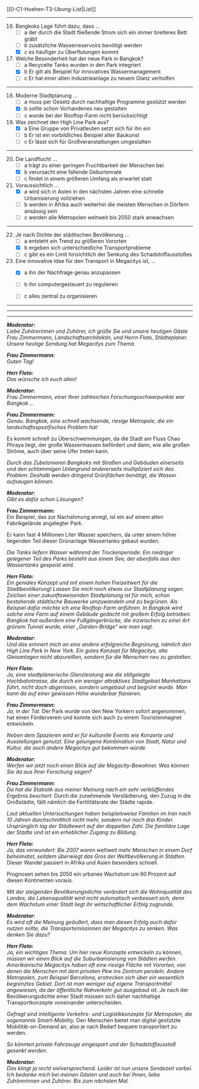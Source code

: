 [[0-C1-Hoehen-T3-Ubung-List|List]]

---

16. Bangkoks Lage führt dazu, dass ...
    - [ ] a der durch die Stadt fließende Strom sich ein immer breiteres Bett gräbt
    - [ ] b zusätzliche Wasserreservoirs benötigt werden
    - [x] c es häufiger zu Überflutungen kommt

17. Welche Besonderheit hat der neue Park in Bangkok?
    - [ ] a Recycelte Tanks wurden in den Park integriert
    - [x] b Er gilt als Beispiel für innovatives Wassermanagement
    - [ ] c Er hat einer alten Industrieanlage zu neuem Glanz verholfen

---

18. Moderne Stadtplanung ...
    - [ ] a muss per Gesetz durch nachhaltige Programme gestützt werden
    - [x] b sollte schon Vorhandenes neu gestalten
    - [ ] c wurde bei der Rooftop-Farm nicht berücksichtigt

19. Was zeichnet den High Line Park aus?
    - [x] a Eine Gruppe von Privatleuten setzt sich für ihn ein
    - [ ] b Er ist ein vorbildliches Beispiel alter Baukunst
    - [ ] c Er lässt sich für Großveranstaltungen umgestalten

---

20. Die Landflucht ...
    - [ ] a trägt zu einer geringen Fruchtbarkeit der Menschen bei
    - [x] b verursacht eine fallende Geburtenrate
    - [ ] c findet in einem größeren Umfang als erwartet statt

21. Voraussichtlich ...
    - [x] a wird sich in Asien in den nächsten Jahren eine schnelle Urbanisierung vollziehen
    - [ ] b werden in Afrika auch weiterhin die meisten Menschen in Dörfern ansässig sein
    - [ ] c werden alle Metropolen weltweit bis 2050 stark anwachsen

---

22. Je nach Dichte der städtischen Bevölkerung ...
    - [ ] a entsteht ein Trend zu größeren Vororten
    - [x] b ergeben sich unterschiedliche Transportprobleme
    - [ ] c gibt es ein Limit hinsichtlich der Senkung des Schadstoffausstoßes

23. Eine innovative Idee für den Transport in Megacitys ist, ...
    - [x] a ihn der Nachfrage genau anzupassen
    - [ ] b ihn computergesteuert zu regulieren
    - [ ] c alles zentral zu organisieren


---
---
---


***Moderator:***  
*Liebe Zuhörerinnen und Zuhörer, ich grüße Sie und unsere heutigen Gäste Frau Zimmermann, Landschaftsarchitektin, und Herrn Floto, Städteplaner. Unsere heutige Sendung hat Megacitys zum Thema.*

***Frau Zimmermann:***  
*Guten Tag!*

***Herr Floto:***  
*Das wünsche ich euch allen!*

***Moderator:***  
*Frau Zimmermann, einer Ihrer zahlreichen Forschungsschwerpunkte war Bangkok …*

***Frau Zimmermann:***  
*Genau. Bangkok, eine schnell wachsende, riesige Metropole, die ein landschaftsspezifisches Problem hat:* 

Es kommt schnell zu Überschwemmungen, da die Stadt am Fluss Chao Phraya liegt, der große Wassermassen befördert und dann, wie alle großen Ströme, auch über seine Ufer treten kann.


*Durch das Zubetonieren Bangkoks mit Straßen und Gebäuden einerseits und den schlammigen Untergrund andererseits multipliziert sich das Problem: Deshalb werden dringend Grünflächen benötigt, die Wasser aufsaugen können.*

***Moderator:***  
*Gibt es dafür schon Lösungen?*

**Frau Zimmermann:**  
Ein Beispiel, das zur Nachahmung anregt, ist ein auf einem alten Fabrikgelände angelegter Park.

Er kann fast 4 Millionen Liter Wasser speichern, da unter einem höher liegenden Teil dieser Grünanlage Wassertanks gebaut wurden.


*Die Tanks liefern Wasser während der Trockenperiode. Ein niedriger gelegener Teil des Parks besteht aus einem See, der ebenfalls aus den Wassertanks gespeist wird.*

***Herr Floto:***  
*Ein geniales Konzept und mit einem hohen Freizeitwert für die Stadtbevölkerung! Lassen Sie mich noch etwas zur Stadtplanung sagen. Zeichen einer zukunftsweisenden Stadtplanung ist für mich, schon bestehende städtische Bauwerke umzuwandeln und zu begrünen. Als Beispiel dafür möchte ich eine Rooftop-Farm anführen. In Bangkok wird solche eine Farm auf einem Gebäude gedacht mit großem Erfolg betrieben. Bangkok hat außerdem eine Fußgängerbrücke, die inzwischen zu einer Art grünem Tunnel wurde, einer „Garden-Bridge“ wie man sagt.*

***Moderator:***  
*Und das erinnert mich an eine andere erfolgreiche Begrünung, nämlich den High Line Park in New York. Ein gutes Konzept für Megacitys, alte Gleisanlagen nicht abzureißen, sondern für die Menschen neu zu gestalten.*

***Herr Floto:***  
*Ja, eine stadtplanerische Glanzleistung wie die stillgelegte Hochbahntrasse, die durch ein weniger attraktives Stadtgebiet Manhattans führt, nicht doch abgerissen, sondern umgebaut und begrünt wurde. Man kann da auf einer gewissen Höhe wunderbar flanieren.*

***Frau Zimmermann:***  
*Ja, in der Tat.* 
Der Park wurde von den New Yorkern sofort angenommen, hat einen Förderverein und konnte sich auch zu einem Touristenmagnet entwickeln.

*Neben dem Spazieren wird er für kulturelle Events wie Konzerte und Ausstellungen genutzt. Eine gelungene Kombination von Stadt, Natur und Kultur, die auch andere Megacitys gut bekommen würde.*

***Moderator:***  
*Werfen wir jetzt noch einen Blick auf die Megacity-Bewohner. Was können Sie da aus Ihrer Forschung sagen?*

***Frau Zimmermann:***  
*Da hat die Statistik aus meiner Meinung nach ein sehr verblüffendes Ergebnis beschert:* 
Durch die zunehmende Verstädterung, den Zuzug in die Großstädte, fällt nämlich die Fertilitätsrate der Städte rapide.

*Laut aktuellen Untersuchungen haben beispielsweise Familien im Iran nach 10 Jahren durchschnittlich nicht mehr, sondern nur noch drei Kinder. Ursprünglich lag der Städtewert auf der doppelten Zahl. Die familiäre Lage der Städte und ist ein erheblicher Zugang zu Bildung.*

***Herr Floto:***  
*Ja, das verwundert: Bis 2007 waren weltweit mehr Menschen in einem Dorf beheimatet, seitdem überwiegt das Gros der Weltbevölkerung in Städten.* 
Dieser Wandel passiert in Afrika und Asien besonders schnell.

Prognosen sehen bis 2050 ein urbanes Wachstum um 90 Prozent auf diesen Kontinenten voraus.

*Mit der steigenden Bevölkerungsdichte verändert sich die Wohnqualität des Landes, die Lebensqualität wird nicht automatisch verbessert sich, denn dem Wachstum einer Stadt liegt ihr wirtschaftlicher Erfolg zugrunde.*

***Moderator:***  
*Es wird oft die Meinung geäußert, dass man diesen Erfolg auch dafür nutzen sollte, die Transportemissionen der Megacitys zu senken. Was denken Sie dazu?*

***Herr Floto:***  
*Ja, ein wichtiges Thema. Um hier neue Konzepte entwickeln zu können, müssen wir einen Blick auf die Suburbanisierung von Städten werfen. Amerikanische Megacitys haben oft eine riesige Fläche mit Vororten, von denen die Menschen mit dem privaten Pkw ins Zentrum pendeln. Andere Metropolen, zum Beispiel Barcelona, erstrecken sich über ein wesentlich begrenztes Gebiet. Dort ist man weniger auf eigene Transportmittel angewiesen, da der öffentliche Nahverkehr gut ausgebaut ist.* 
Je nach der Bevölkerungsdichte einer Stadt müssen sich daher nachhaltige Transportkonzepte voneinander unterscheiden.

*Gefragt sind intelligente Verkehrs- und Logistikkonzepte für Metropolen, die sogenannte Smart-Mobility.* 
Den Menschen bietet man digital gestützte Mobilität-on-Demand an, also je nach Bedarf bequem transportiert zu werden.

*So könnten private Fahrzeuge eingespart und der Schadstoffausstoß gesenkt werden.*

***Moderator:***  
*Das klingt ja recht vielversprechend. Leider ist nun unsere Sendezeit vorbei. Ich bedanke mich bei meinen Gästen und auch bei Ihnen, liebe Zuhörerinnen und Zuhörer. Bis zum nächsten Mal.*